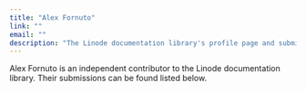 ```yaml
---
title: "Alex Fornuto"
link: ""
email: ""
description: "The Linode documentation library's profile page and submission listing for Alex Fornuto"
---
```


Alex Fornuto is an independent contributor to the Linode documentation library. Their submissions can be found listed below.